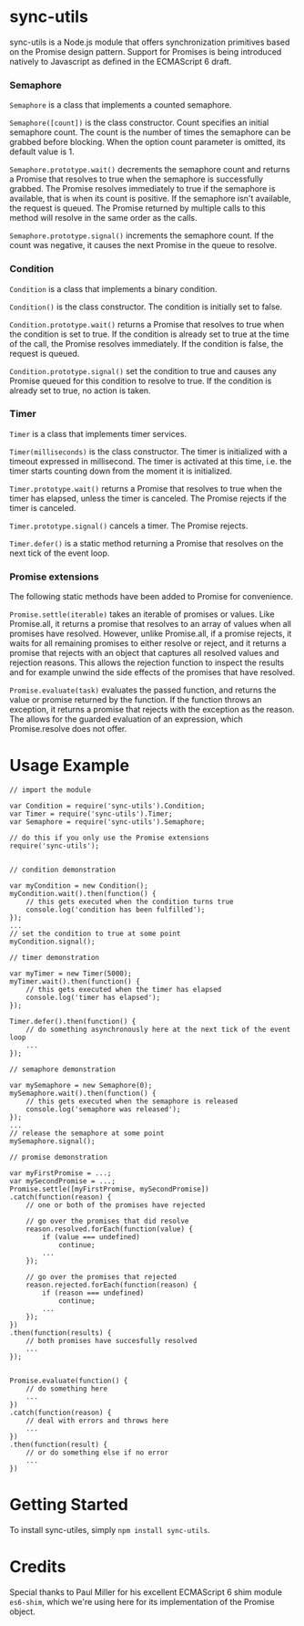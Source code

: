 # sync-utils

sync-utils is a Node.js module that offers synchronization primitives based on the Promise design pattern. Support for Promises is being introduced natively to Javascript as defined in the ECMAScript 6 draft.

### Semaphore

`Semaphore` is a class that implements a counted semaphore.

`Semaphore([count])` is the class constructor. Count specifies an initial semaphore count. The count is the number of times the semaphore can be grabbed before blocking. When the option count parameter is omitted, its default value is 1.

`Semaphore.prototype.wait()` decrements the semaphore count and returns a Promise that resolves to true when the semaphore is successfully grabbed. The Promise resolves immediately to true if the semaphore is available, that is when its count is positive. If the semaphore isn't available, the request is queued. The Promise returned by multiple calls to this method will resolve in the same order as the calls.

`Semaphore.prototype.signal()` increments the semaphore count. If the count was negative, it causes the next Promise in the queue to resolve.


### Condition

`Condition` is a class that implements a binary condition.

`Condition()` is the class constructor. The condition is initially set to false.

`Condition.prototype.wait()` returns a Promise that resolves to true when the condition is set to true. If the condition is already set to true at the time of the call, the Promise resolves immediately. If the condition is false, the request is queued.

`Condition.prototype.signal()` set the condition to true and causes any Promise queued for this condition to resolve to true. If the condition is already set to true, no action is taken.


### Timer

`Timer` is a class that implements timer services.

`Timer(milliseconds)` is the class constructor. The timer is initialized with a timeout expressed in millisecond. The timer is activated at this time, i.e. the timer starts counting down from the moment it is initialized.

`Timer.prototype.wait()` returns a Promise that resolves to true when the timer has elapsed, unless the timer is canceled. The Promise rejects if the timer is canceled.

`Timer.prototype.signal()` cancels a timer. The Promise rejects.

`Timer.defer()` is a static method returning a Promise that resolves on the next tick of the event loop.

### Promise extensions

The following static methods have been added to Promise for convenience.

`Promise.settle(iterable)` takes an iterable of promises or values. Like Promise.all, it returns a promise that resolves to an array of values when all promises have resolved. However, unlike Promise.all, if a promise rejects, it waits for all remaining promises to either resolve or reject, and it returns a promise that rejects with an object that captures all resolved values and rejection reasons. This allows the rejection function to inspect the results and for example unwind the side effects of the promises that have resolved.

`Promise.evaluate(task)` evaluates the passed function, and returns the value or promise returned by the function. If the function throws an exception, it returns a promise that rejects with the exception as the reason. The allows for the guarded evaluation of an expression, which Promise.resolve does not offer.

# Usage Example

```
// import the module

var Condition = require('sync-utils').Condition;
var Timer = require('sync-utils').Timer;
var Semaphore = require('sync-utils').Semaphore;

// do this if you only use the Promise extensions
require('sync-utils');


// condition demonstration

var myCondition = new Condition();
myCondition.wait().then(function() {
    // this gets executed when the condition turns true
    console.log('condition has been fulfilled');
});
...
// set the condition to true at some point
myCondition.signal();

// timer demonstration

var myTimer = new Timer(5000);
myTimer.wait().then(function() {
    // this gets executed when the timer has elapsed
    console.log('timer has elapsed');
});

Timer.defer().then(function() {
    // do something asynchronously here at the next tick of the event loop
    ...
});

// semaphore demonstration

var mySemaphore = new Semaphore(0);
mySemaphore.wait().then(function() {
    // this gets executed when the semaphore is released
    console.log('semaphore was released');
});
...
// release the semaphore at some point
mySemaphore.signal();

// promise demonstration

var myFirstPromise = ...;
var mySecondPromise = ...;
Promise.settle([myFirstPromise, mySecondPromise])
.catch(function(reason) {
    // one or both of the promises have rejected

    // go over the promises that did resolve
    reason.resolved.forEach(function(value) {
        if (value === undefined)
            continue;
        ...
    });
    
    // go over the promises that rejected
    reason.rejected.forEach(function(reason) {
        if (reason === undefined)
            continue;
        ...
    });
})
.then(function(results) {
    // both promises have succesfully resolved
    ...
});


Promise.evaluate(function() {
    // do something here
    ...
})
.catch(function(reason) {
    // deal with errors and throws here
    ...
})
.then(function(result) {
    // or do something else if no error
    ...
})
```

# Getting Started

To install sync-utiles, simply `npm install sync-utils`.

# Credits

Special thanks to Paul Miller for his excellent ECMAScript 6 shim module `es6-shim`, which we're using here for its implementation of the Promise object.

